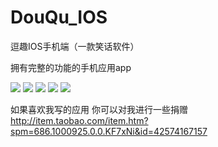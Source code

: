 DouQu_IOS
=========

逗趣IOS手机端（一款笑话软件）

拥有完整的功能的手机应用app 

![](https://raw.githubusercontent.com/li6185377/DouQu_IOS/master/ScreenShot/douqu.gif)
![](https://raw.githubusercontent.com/li6185377/DouQu_IOS/master/ScreenShot/screen_1.png)
![](https://raw.githubusercontent.com/li6185377/DouQu_IOS/master/ScreenShot/screen_2.png)
![](https://raw.githubusercontent.com/li6185377/DouQu_IOS/master/ScreenShot/screen_3.png)
![](https://raw.githubusercontent.com/li6185377/DouQu_IOS/master/ScreenShot/screen_4.png)

如果喜欢我写的应用 你可以对我进行一些捐赠  http://item.taobao.com/item.htm?spm=686.1000925.0.0.KF7xNi&id=42574167157

